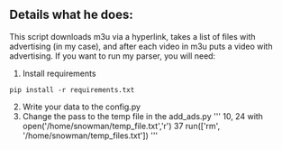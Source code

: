 ## Details what he does:
This script downloads m3u via a hyperlink, takes a list of files with advertising (in my case), and after each video in m3u puts a video with advertising.
If you want to run my parser, you will need:
1. Install requirements
```
pip install -r requirements.txt
```
2. Write your data to the config.py
3. Change the pass to the temp file in the add_ads.py
'''
10, 24 with open('/home/snowman/temp_file.txt','r')
37 run(['rm', '/home/snowman/temp_files.txt'])
'''
